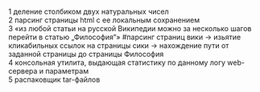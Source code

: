 1 деление столбиком двух натуральных чисел
<br> 
2 парсинг страницы html с ее локальным сохранением
<br> 
3 «из любой статьи на русской Википедии можно за несколько шагов перейти в статью „Философия“» #парсинг страниц вики -> изьятие кликабильных ссылок на страницы сики -> нахождение пути от заданной страницы до страницы Философия
<br> 
4 консольная утилита, выдающая статистику по данному логу web-сервера и параметрам
<br> 
5 распаковщик tar-файлов

